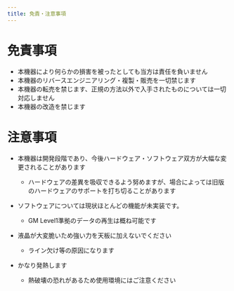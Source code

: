 ```yaml
---
title: 免責・注意事項
---
```


# 免責事項

- 本機器により何らかの損害を被ったとしても当方は責任を負いません
- 本機器のリバースエンジニアリング・複製・販売を一切禁じます
- 本機器の転売を禁じます、正規の方法以外で入手されたものについては一切対応しません
- 本機器の改造を禁じます

# 注意事項

- 本機器は開発段階であり、今後ハードウェア・ソフトウェア双方が大幅な変更されることがあります
    - ハードウェアの差異を吸収できるよう努めますが、場合によっては旧版のハードウェアのサポートを打ち切ることがあります

- ソフトウェアについては現状ほとんどの機能が未実装です。
    - GM Level1準拠のデータの再生は概ね可能です

- 液晶が大変脆いため強い力を天板に加えないでください
    - ライン欠け等の原因になります

- かなり発熱します
    - 熱破壊の恐れがあるため使用環境にはご注意ください